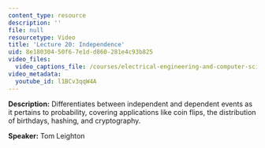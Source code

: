```yaml
---
content_type: resource
description: ''
file: null
resourcetype: Video
title: 'Lecture 20: Independence'
uid: 8e180304-50f6-7e1d-d860-281e4c93b825
video_files:
  video_captions_file: /courses/electrical-engineering-and-computer-science/6-042j-mathematics-for-computer-science-fall-2010/video-lectures/lecture-20-independence/l1BCv3qqW4A.vtt
video_metadata:
  youtube_id: l1BCv3qqW4A
---
```


**Description:** Differentiates between independent and dependent events as it pertains to probability, covering applications like coin flips, the distribution of birthdays, hashing, and cryptography.

**Speaker:** Tom Leighton